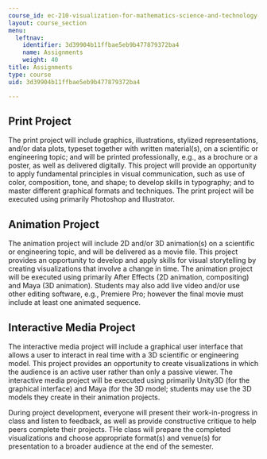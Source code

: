 ```yaml
---
course_id: ec-210-visualization-for-mathematics-science-and-technology-education-spring-2016
layout: course_section
menu:
  leftnav:
    identifier: 3d39904b11ffbae5eb9b477879372ba4
    name: Assignments
    weight: 40
title: Assignments
type: course
uid: 3d39904b11ffbae5eb9b477879372ba4

---
```


Print Project
-------------

The print project will include graphics, illustrations, stylized representations, and/or data plots, typeset together with written material(s), on a scientific or engineering topic; and will be printed professionally, e.g., as a brochure or a poster, as well as delivered digitally. This project will provide an opportunity to apply fundamental principles in visual communication, such as use of color, composition, tone, and shape; to develop skills in typography; and to master different graphical formats and techniques. The print project will be executed using primarily Photoshop and Illustrator.

Animation Project
-----------------

The animation project will include 2D and/or 3D animation(s) on a scientific or engineering topic, and will be delivered as a movie file. This project provides an opportunity to develop and apply skills for visual storytelling by creating visualizations that involve a change in time. The animation project will be executed using primarily After Effects (2D animation, compositing) and Maya (3D animation). Students may also add live video and/or use other editing software, e.g., Premiere Pro; however the final movie must include at least one animated sequence.

Interactive Media Project
-------------------------

The interactive media project will include a graphical user interface that allows a user to interact in real time with a 3D scientific or engineering model. This project provides an opportunity to create visualizations in which the audience is an active user rather than only a passive viewer. The interactive media project will be executed using primarily Unity3D (for the graphical interface) and Maya (for the 3D model; students may use the 3D models they create in their animation projects.

During project development, everyone will present their work-in-progress in class and listen to feedback, as well as provide constructive critique to help peers complete their projects. THe class will prepare the completed visualizations and choose appropriate format(s) and venue(s) for presentation to a broader audience at the end of the semester.